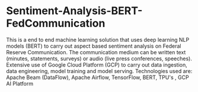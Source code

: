 # Sentiment-Analysis-BERT-FedCommunication
This is a end to end machine learning solution that uses deep learning NLP models (BERT) to carry out aspect based sentiment analysis on Federal Reserve Communication. The communication medium can be written text (minutes, statements, surveys) or audio (live press conferences, speeches). Extensive use of Google Cloud Platform (GCP) to carry out data ingestion, data engineering, model training and model serving. Technologies used are: Apache Beam (DataFlow), Apache Airflow, TensorFlow, BERT, TPU's , GCP AI Platform
